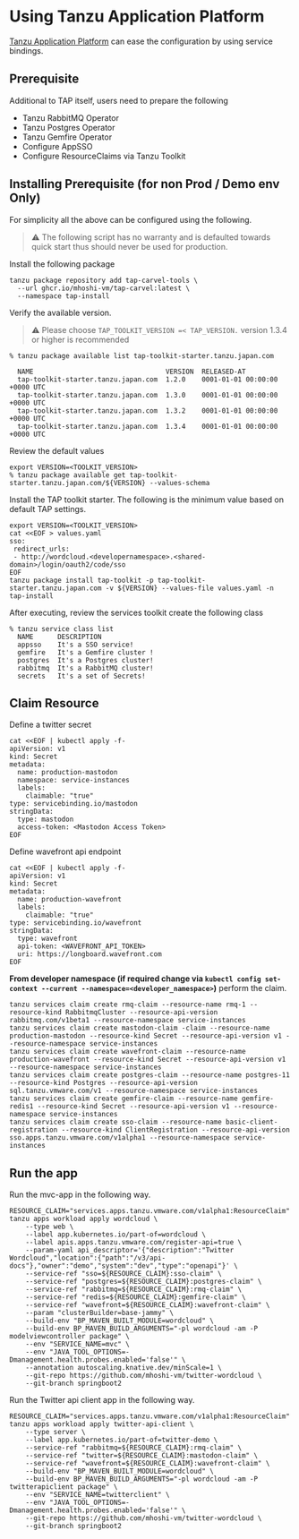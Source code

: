 # Using Tanzu Application Platform 
[Tanzu Application Platform](https://tanzu.vmware.com/application-platform) can ease the configuration by using service bindings.

## Prerequisite

Additional to TAP itself, users need to prepare the following
- Tanzu RabbitMQ Operator
- Tanzu Postgres Operator
- Tanzu Gemfire Operator
- Configure AppSSO
- Configure ResourceClaims via Tanzu Toolkit

## Installing Prerequisite (for non Prod / Demo env Only)

For simplicity all the above can be configured using the following.

> :warning: The following script has no warranty and is defaulted towards quick start thus should never be used for production.

Install the following package

```
tanzu package repository add tap-carvel-tools \
  --url ghcr.io/mhoshi-vm/tap-carvel:latest \
  --namespace tap-install
```

Verify the available version. 
> :warning: Please choose `TAP_TOOLKIT_VERSION =< TAP_VERSION.` version 1.3.4 or higher is recommended

```
% tanzu package available list tap-toolkit-starter.tanzu.japan.com

  NAME                                 VERSION  RELEASED-AT
  tap-toolkit-starter.tanzu.japan.com  1.2.0    0001-01-01 00:00:00 +0000 UTC
  tap-toolkit-starter.tanzu.japan.com  1.3.0    0001-01-01 00:00:00 +0000 UTC
  tap-toolkit-starter.tanzu.japan.com  1.3.2    0001-01-01 00:00:00 +0000 UTC
  tap-toolkit-starter.tanzu.japan.com  1.3.4    0001-01-01 00:00:00 +0000 UTC
```

Review the default values

```
export VERSION=<TOOLKIT_VERSION>
% tanzu package available get tap-toolkit-starter.tanzu.japan.com/${VERSION} --values-schema
```


Install the TAP toolkit starter. The following is the minimum value based on default TAP settings.

```
export VERSION=<TOOLKIT_VERSION>
cat <<EOF > values.yaml
sso:
 redirect_urls:
 - http://wordcloud.<developernamespace>.<shared-domain>/login/oauth2/code/sso
EOF
tanzu package install tap-toolkit -p tap-toolkit-starter.tanzu.japan.com -v ${VERSION} --values-file values.yaml -n tap-install
```

After executing, review the services toolkit create the following class

```
% tanzu service class list
  NAME      DESCRIPTION
  appsso    It's a SSO service!
  gemfire   It's a Gemfire cluster !
  postgres  It's a Postgres cluster!
  rabbitmq  It's a RabbitMQ cluster!
  secrets   It's a set of Secrets!
```

## Claim Resource

Define a twitter secret

```
cat <<EOF | kubectl apply -f-
apiVersion: v1
kind: Secret
metadata:
  name: production-mastodon
  namespace: service-instances
  labels:
    claimable: "true"
type: servicebinding.io/mastodon
stringData:
  type: mastodon
  access-token: <Mastodon Access Token>
EOF
```

Define wavefront api endpoint

```
cat <<EOF | kubectl apply -f-
apiVersion: v1
kind: Secret
metadata:
  name: production-wavefront
  labels:
    claimable: "true"
type: servicebinding.io/wavefront
stringData:
  type: wavefront
  api-token: <WAVEFRONT_API_TOKEN>
  uri: https://longboard.wavefront.com
EOF
```

**From developer namespace (if required change via `kubectl config set-context --current --namespace=<developer_namespace>`)** perform the claim.  
```
tanzu services claim create rmq-claim --resource-name rmq-1 --resource-kind RabbitmqCluster --resource-api-version rabbitmq.com/v1beta1 --resource-namespace service-instances
tanzu services claim create mastodon-claim -claim --resource-name production-mastodon --resource-kind Secret --resource-api-version v1 --resource-namespace service-instances
tanzu services claim create wavefront-claim --resource-name production-wavefront --resource-kind Secret --resource-api-version v1 --resource-namespace service-instances
tanzu services claim create postgres-claim --resource-name postgres-11 --resource-kind Postgres --resource-api-version sql.tanzu.vmware.com/v1 --resource-namespace service-instances
tanzu services claim create gemfire-claim --resource-name gemfire-redis1 --resource-kind Secret --resource-api-version v1 --resource-namespace service-instances
tanzu services claim create sso-claim --resource-name basic-client-registration --resource-kind ClientRegistration --resource-api-version sso.apps.tanzu.vmware.com/v1alpha1 --resource-namespace service-instances
```

## Run the app


Run the mvc-app in the following way.

```
RESOURCE_CLAIM="services.apps.tanzu.vmware.com/v1alpha1:ResourceClaim"
tanzu apps workload apply wordcloud \
    --type web \
    --label app.kubernetes.io/part-of=wordcloud \
    --label apis.apps.tanzu.vmware.com/register-api=true \
    --param-yaml api_descriptor='{"description":"Twitter Wordcloud","location":{"path":"/v3/api-docs"},"owner":"demo","system":"dev","type":"openapi"}' \
    --service-ref "sso=${RESOURCE_CLAIM}:sso-claim" \
    --service-ref "postgres=${RESOURCE_CLAIM}:postgres-claim" \
    --service-ref "rabbitmq=${RESOURCE_CLAIM}:rmq-claim" \
    --service-ref "redis=${RESOURCE_CLAIM}:gemfire-claim" \
    --service-ref "wavefront=${RESOURCE_CLAIM}:wavefront-claim" \
    --param "clusterBuilder=base-jammy" \
    --build-env "BP_MAVEN_BUILT_MODULE=wordcloud" \
    --build-env BP_MAVEN_BUILD_ARGUMENTS="-pl wordcloud -am -P modelviewcontroller package" \
    --env "SERVICE_NAME=mvc" \
    --env "JAVA_TOOL_OPTIONS=-Dmanagement.health.probes.enabled='false'" \
    --annotation autoscaling.knative.dev/minScale=1 \
    --git-repo https://github.com/mhoshi-vm/twitter-wordcloud \
    --git-branch springboot2
```

Run the Twitter api client app in the following way.

```
RESOURCE_CLAIM="services.apps.tanzu.vmware.com/v1alpha1:ResourceClaim"
tanzu apps workload apply twitter-api-client \
    --type server \
    --label app.kubernetes.io/part-of=twitter-demo \
    --service-ref "rabbitmq=${RESOURCE_CLAIM}:rmq-claim" \
    --service-ref "twitter=${RESOURCE_CLAIM}:mastodon-claim" \
    --service-ref "wavefront=${RESOURCE_CLAIM}:wavefront-claim" \
    --build-env "BP_MAVEN_BUILT_MODULE=wordcloud" \
    --build-env BP_MAVEN_BUILD_ARGUMENTS="-pl wordcloud -am -P twitterapiclient package" \
    --env "SERVICE_NAME=twitterclient" \
    --env "JAVA_TOOL_OPTIONS=-Dmanagement.health.probes.enabled='false'" \
    --git-repo https://github.com/mhoshi-vm/twitter-wordcloud \
    --git-branch springboot2
```
